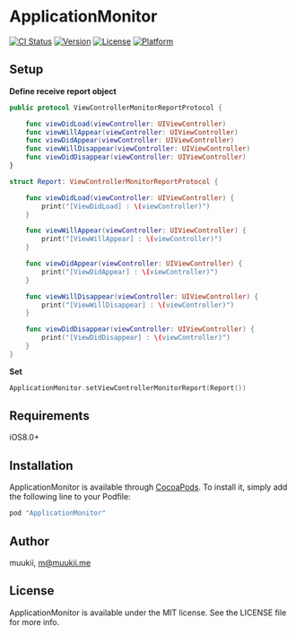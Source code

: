 # ApplicationMonitor

[![CI Status](http://img.shields.io/travis/muukii/ApplicationMonitor.svg?style=flat)](https://travis-ci.org/muukii/ApplicationMonitor)
[![Version](https://img.shields.io/cocoapods/v/ApplicationMonitor.svg?style=flat)](http://cocoapods.org/pods/ApplicationMonitor)
[![License](https://img.shields.io/cocoapods/l/ApplicationMonitor.svg?style=flat)](http://cocoapods.org/pods/ApplicationMonitor)
[![Platform](https://img.shields.io/cocoapods/p/ApplicationMonitor.svg?style=flat)](http://cocoapods.org/pods/ApplicationMonitor)

## Setup

**Define receive report object**

```swift
public protocol ViewControllerMonitorReportProtocol {

    func viewDidLoad(viewController: UIViewController)
    func viewWillAppear(viewController: UIViewController)
    func viewDidAppear(viewController: UIViewController)
    func viewWillDisappear(viewController: UIViewController)
    func viewDidDisappear(viewController: UIViewController)
}

struct Report: ViewControllerMonitorReportProtocol {

    func viewDidLoad(viewController: UIViewController) {
        print("[ViewDidLoad] : \(viewController)")
    }

    func viewWillAppear(viewController: UIViewController) {
        print("[ViewWillAppear] : \(viewController)")
    }

    func viewDidAppear(viewController: UIViewController) {
        print("[ViewDidAppear] : \(viewController)")
    }

    func viewWillDisappear(viewController: UIViewController) {
        print("[ViewWillDisappear] : \(viewController)")
    }

    func viewDidDisappear(viewController: UIViewController) {
        print("[ViewDidDisappear] : \(viewController)")
    }
}
```

**Set**

```swift
ApplicationMonitor.setViewControllerMonitorReport(Report())
```

## Requirements

iOS8.0+

## Installation

ApplicationMonitor is available through [CocoaPods](http://cocoapods.org). To install
it, simply add the following line to your Podfile:

```ruby
pod "ApplicationMonitor"
```

## Author

muukii, m@muukii.me

## License

ApplicationMonitor is available under the MIT license. See the LICENSE file for more info.
